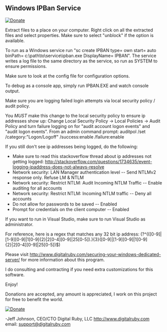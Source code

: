 Windows IPBan Service
-----
[![Donate](https://img.shields.io/badge/Donate-PayPal-green.svg)](https://www.paypal.com/cgi-bin/webscr?cmd=_s-xclick&hosted_button_id=7EJ3K33SRLU9E)

Extract files to a place on your computer. Right click on all the extracted files and select properties. Make sure to select "unblock" if the option is available.

To run as a Windows service run "sc create IPBAN type= own start= auto binPath= c:\path\to\service\ipban.exe DisplayName= IPBAN". The service writes a log file to the same directory as the service, so run as SYSTEM to ensure permissions.

Make sure to look at the config file for configuration options.

To debug as a console app, simply run IPBAN.EXE and watch console output.

Make sure you are logging failed login attempts via local security policy / audit policy.

You *MUST* make this change to the local security policy to ensure ip addresses show up: 
Change Local Security Policy -> Local Policies -> Audit Policy and turn failure logging on for "audit account logon events" and "audit logon events".
From an admin command prompt: auditpol /set /category:"Logon/Logoff" /success:enable /failure:enable

If you still don't see ip addresses being logged, do the following:

- Make sure to read this stackoverflow thread about ip addresses not getting logged: http://stackoverflow.com/questions/1734635/event-logging-ipaddress-does-not-always-resolve
- Network security: LAN Manager authentication level -- Send NTLMv2 response only. Refuse LM & NTLM
- Network security: Restrict NTLM: Audit Incoming NTLM Traffic -- Enable auditing for all accounts
- Network security: Restrict NTLM: Incoming NTLM traffic -- Deny all accounts
- Do not allow for passwords to be saved -- Enabled
- Prompt for credentials on the client computer -- Enabled

If you want to run in Visual Studio, make sure to run Visual Studio as administrator.

For reference, here is a regex that matches any 32 bit ip address:
(?<ipaddress>^(([0-9]|[1-9][0-9]|1[0-9]{2}|2[0-4][0-9]|25[0-5])\.){3}([0-9]|[1-9][0-9]|1[0-9]{2}|2[0-4][0-9]|25[0-5])$)

Please visit http://www.digitalruby.com/securing-your-windows-dedicated-server/ for more information about this program.

I do consulting and contracting if you need extra customizations for this software.

Enjoy!

Donations are accepted, any amount is appreciated, I work on this project for free to benefit the world.

[![Donate](https://img.shields.io/badge/Donate-PayPal-green.svg)](https://www.paypal.com/cgi-bin/webscr?cmd=_s-xclick&hosted_button_id=7EJ3K33SRLU9E)

-Jeff Johnson, CEO/CTO Digital Ruby, LLC
http://www.digitalruby.com
email: support@digitalruby.com

